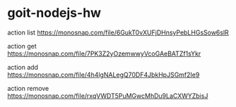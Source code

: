 # goit-nodejs-hw

action list
https://monosnap.com/file/6GukT0vXUFjDHnsyPebLHGsSow6slR

action get
https://monosnap.com/file/7PK3Z2yOzemwwyVcoGAeBATZf1sYkr

action add
https://monosnap.com/file/4h4lgNALegQ70DF4JbkHpJSGmf2Ie9

action remove
https://monosnap.com/file/rxqVWDT5PuMGwcMhDu9LaCXWYZbisJ
